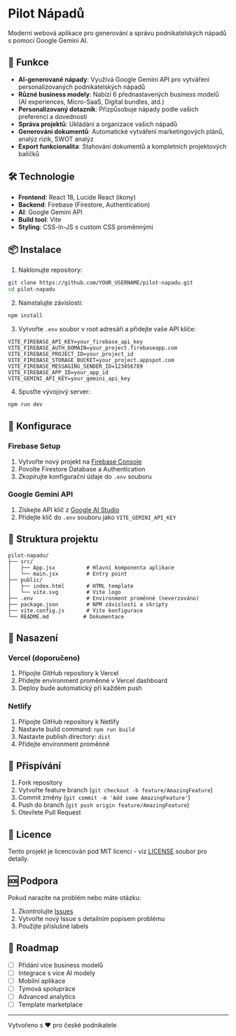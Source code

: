 # Pilot Nápadů

Moderní webová aplikace pro generování a správu podnikatelských nápadů s pomocí Google Gemini AI.

## 🚀 Funkce

- **AI-generované nápady**: Využívá Google Gemini API pro vytváření personalizovaných podnikatelských nápadů
- **Různé business modely**: Nabízí 6 přednastavených business modelů (AI experiences, Micro-SaaS, Digital bundles, atd.)
- **Personalizovaný dotazník**: Přizpůsobuje nápady podle vašich preferencí a dovedností
- **Správa projektů**: Ukládání a organizace vašich nápadů
- **Generování dokumentů**: Automatické vytváření marketingových plánů, analýz rizik, SWOT analýz
- **Export funkcionalita**: Stahování dokumentů a kompletních projektových balíčků

## 🛠 Technologie

- **Frontend**: React 18, Lucide React (ikony)
- **Backend**: Firebase (Firestore, Authentication)
- **AI**: Google Gemini API
- **Build tool**: Vite
- **Styling**: CSS-in-JS s custom CSS proměnnými

## 📦 Instalace

1. Naklonujte repository:
```bash
git clone https://github.com/YOUR_USERNAME/pilot-napadu.git
cd pilot-napadu
```

2. Nainstalujte závislosti:
```bash
npm install
```

3. Vytvořte `.env` soubor v root adresáři a přidejte vaše API klíče:
```env
VITE_FIREBASE_API_KEY=your_firebase_api_key
VITE_FIREBASE_AUTH_DOMAIN=your_project.firebaseapp.com
VITE_FIREBASE_PROJECT_ID=your_project_id
VITE_FIREBASE_STORAGE_BUCKET=your_project.appspot.com
VITE_FIREBASE_MESSAGING_SENDER_ID=123456789
VITE_FIREBASE_APP_ID=your_app_id
VITE_GEMINI_API_KEY=your_gemini_api_key
```

4. Spusťte vývojový server:
```bash
npm run dev
```

## 🔧 Konfigurace

### Firebase Setup
1. Vytvořte nový projekt na [Firebase Console](https://console.firebase.google.com/)
2. Povolte Firestore Database a Authentication
3. Zkopírujte konfigurační údaje do `.env` souboru

### Google Gemini API
1. Získejte API klíč z [Google AI Studio](https://makersuite.google.com/app/apikey)
2. Přidejte klíč do `.env` souboru jako `VITE_GEMINI_API_KEY`

## 📂 Struktura projektu

```
pilot-napadu/
├── src/
│   ├── App.jsx          # Hlavní komponenta aplikace
│   └── main.jsx         # Entry point
├── public/
│   ├── index.html       # HTML template
│   └── vite.svg         # Vite logo
├── .env                 # Environment proměnné (neverzováno)
├── package.json         # NPM závislosti a skripty
├── vite.config.js       # Vite konfigurace
└── README.md           # Dokumentace
```

## 🚀 Nasazení

### Vercel (doporučeno)
1. Připojte GitHub repository k Vercel
2. Přidejte environment proměnné v Vercel dashboard
3. Deploy bude automatický při každém push

### Netlify
1. Připojte GitHub repository k Netlify
2. Nastavte build command: `npm run build`
3. Nastavte publish directory: `dist`
4. Přidejte environment proměnné

## 🤝 Přispívání

1. Fork repository
2. Vytvořte feature branch (`git checkout -b feature/AmazingFeature`)
3. Commit změny (`git commit -m 'Add some AmazingFeature'`)
4. Push do branch (`git push origin feature/AmazingFeature`)
5. Otevřete Pull Request

## 📝 Licence

Tento projekt je licencován pod MIT licencí - viz [LICENSE](LICENSE) soubor pro detaily.

## 🆘 Podpora

Pokud narazíte na problém nebo máte otázku:
1. Zkontrolujte [Issues](https://github.com/YOUR_USERNAME/pilot-napadu/issues)
2. Vytvořte nový Issue s detailním popisem problému
3. Použijte příslušné labels

## 🔮 Roadmap

- [ ] Přidání více business modelů
- [ ] Integrace s více AI modely
- [ ] Mobilní aplikace
- [ ] Týmová spolupráce
- [ ] Advanced analytics
- [ ] Template marketplace

---

Vytvořeno s ❤️ pro české podnikatele
